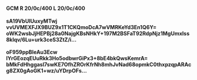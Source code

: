 #### GCM R 20/0c/400 L 20/0c/400
**sA19VbUIUuxyMTwj**<br/>**vvUVMEXFJX9BUZ9x1T1CKQmoDcA7wVMRKeYd3En1Q6Y=**<br/>**oWK2wsbJjHEPBj28a0NajgKBsNHkY+197M2BSFaT92RdpNjz1MgUmxlss8klqv/6Lu+urk3ceS3ZtZ/i...**<br/><br/>
**oF959ppBIeAu3Ecw**<br/>**lYrGEozqEUuRkk3Ho5odbwrGiPx3+8bE4bkQwsKemrA=**<br/>**bMkFdHhggasl7swKE7OfhZROrKfrNh8mhJvNad68opmkC0thxpzqpARAcg8ZX0gAoGK1+wz/uYDrpOFs...**